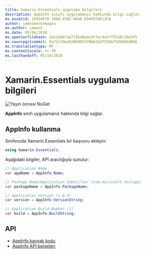 ```yaml
---
title: Xamarin.Essentials uygulama bilgileri
description: AppInfo sınıfı uygulamanız hakkında bilgi sağlar.
ms.assetid: 15924FCB-19E0-45B2-944E-E94FD7AE12FA
author: jamesmontemagno
ms.author: jamont
ms.date: 05/04/2018
ms.openlocfilehash: 32e3eb8fab719540e4c9ffec4e57f5510c10e3f5
ms.sourcegitcommit: 0a72c7dea020b965378b6314f558bf5360dbd066
ms.translationtype: MT
ms.contentlocale: tr-TR
ms.lasthandoff: 05/10/2018
---
```

# <a name="xamarinessentials-app-information"></a>Xamarin.Essentials uygulama bilgileri

![Yayın öncesi NuGet](~/media/shared/pre-release.png)

**AppInfo** sınıfı uygulamanız hakkında bilgi sağlar.

## <a name="using-appinfo"></a>AppInfo kullanma

Sınıfınızda Xamarin.Essentials bir başvuru ekleyin:

```csharp
using Xamarin.Essentials;
```

Aşağıdaki bilgiler, API aracılığıyla sunulur:

```csharp
// Application Name
var appName = AppInfo.Name;

// Package Name/Application Identifier (com.microsoft.testapp)
var packageName = AppInfo.PackageName;

// Application Version (1.0.0)
var version = AppInfo.VersionString;

// Application Build Number (1)
var build = AppInfo.BuildString;
```

## <a name="api"></a>API

- [AppInfo kaynak kodu](https://github.com/xamarin/Essentials/tree/master/Essentials/AppInfo)
- [AppInfo API belgeleri](xref:Xamarin.Essentials.AppInfo)
